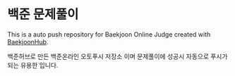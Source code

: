 # 백준 문제풀이
This is a auto push repository for Baekjoon Online Judge created with [BaekjoonHub](https://github.com/BaekjoonHub/BaekjoonHub).

백준허브로 만든 백준온라인 오토푸시 저장소 이며 문제풀이에 성공시 자동으로 푸시가 되는 유용한  입니다.
